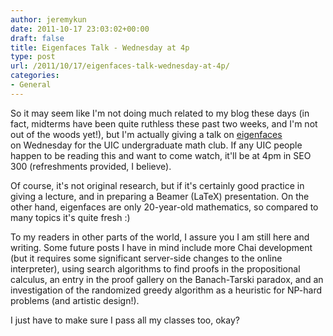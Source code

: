```yaml
---
author: jeremykun
date: 2011-10-17 23:03:02+00:00
draft: false
title: Eigenfaces Talk - Wednesday at 4p
type: post
url: /2011/10/17/eigenfaces-talk-wednesday-at-4p/
categories:
- General
---
```


So it may seem like I'm not doing much related to my blog these days (in fact, midterms have been quite ruthless these past two weeks, and I'm not out of the woods yet!), but I'm actually giving a talk on [eigenfaces](http://jeremykun.wordpress.com/2011/07/27/eigenfaces/) on Wednesday for the UIC undergraduate math club. If any UIC people happen to be reading this and want to come watch, it'll be at 4pm in SEO 300 (refreshments provided, I believe).

Of course, it's not original research, but if it's certainly good practice in giving a lecture, and in preparing a Beamer (LaTeX) presentation. On the other hand, eigenfaces are only 20-year-old mathematics, so compared to many topics it's quite fresh :)

To my readers in other parts of the world, I assure you I am still here and writing. Some future posts I have in mind include more Chai development (but it requires some significant server-side changes to the online interpreter), using search algorithms to find proofs in the propositional calculus, an entry in the proof gallery on the Banach-Tarski paradox, and an investigation of the randomized greedy algorithm as a heuristic for NP-hard problems (and artistic design!).

I just have to make sure I pass all my classes too, okay?
